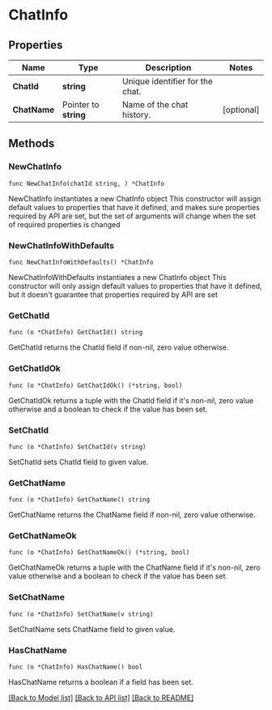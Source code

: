 # ChatInfo

## Properties

Name | Type | Description | Notes
------------ | ------------- | ------------- | -------------
**ChatId** | **string** | Unique identifier for the chat. | 
**ChatName** | Pointer to **string** | Name of the chat history. | [optional] 

## Methods

### NewChatInfo

`func NewChatInfo(chatId string, ) *ChatInfo`

NewChatInfo instantiates a new ChatInfo object
This constructor will assign default values to properties that have it defined,
and makes sure properties required by API are set, but the set of arguments
will change when the set of required properties is changed

### NewChatInfoWithDefaults

`func NewChatInfoWithDefaults() *ChatInfo`

NewChatInfoWithDefaults instantiates a new ChatInfo object
This constructor will only assign default values to properties that have it defined,
but it doesn't guarantee that properties required by API are set

### GetChatId

`func (o *ChatInfo) GetChatId() string`

GetChatId returns the ChatId field if non-nil, zero value otherwise.

### GetChatIdOk

`func (o *ChatInfo) GetChatIdOk() (*string, bool)`

GetChatIdOk returns a tuple with the ChatId field if it's non-nil, zero value otherwise
and a boolean to check if the value has been set.

### SetChatId

`func (o *ChatInfo) SetChatId(v string)`

SetChatId sets ChatId field to given value.


### GetChatName

`func (o *ChatInfo) GetChatName() string`

GetChatName returns the ChatName field if non-nil, zero value otherwise.

### GetChatNameOk

`func (o *ChatInfo) GetChatNameOk() (*string, bool)`

GetChatNameOk returns a tuple with the ChatName field if it's non-nil, zero value otherwise
and a boolean to check if the value has been set.

### SetChatName

`func (o *ChatInfo) SetChatName(v string)`

SetChatName sets ChatName field to given value.

### HasChatName

`func (o *ChatInfo) HasChatName() bool`

HasChatName returns a boolean if a field has been set.


[[Back to Model list]](../README.md#documentation-for-models) [[Back to API list]](../README.md#documentation-for-api-endpoints) [[Back to README]](../README.md)


